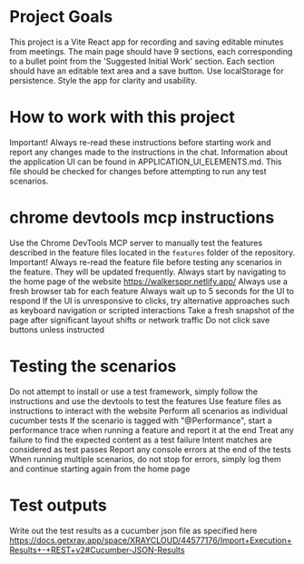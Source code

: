 
# Project Goals
This project is a Vite React app for recording and saving editable minutes from meetings. The main page should have 9 sections, each corresponding to a bullet point from the 'Suggested Initial Work' section. Each section should have an editable text area and a save button. Use localStorage for persistence. Style the app for clarity and usability.

# How to work with this project
Important! Always re-read these instructions before starting work and report any changes made to the instructions in the chat.
Information about the application UI can be found in APPLICATION_UI_ELEMENTS.md. This file should be checked for changes before attempting to run any test scenarios.

# chrome devtools mcp instructions
Use the Chrome DevTools MCP server to manually test the features described in the feature files located in the `features` folder of the repository.
Important! Always re-read the feature file before testing any scenarios in the feature. They will be updated frequently.
Always start by navigating to the home page of the website https://walkersppr.netlify.app/
Always use a fresh browser tab for each feature
Always wait up to 5 seconds for the UI to respond
If the UI is unresponsive to clicks, try alternative approaches such as keyboard navigation or scripted interactions
Take a fresh snapshot of the page after significant layout shifts or network traffic
Do not click save buttons unless instructed

# Testing the scenarios
Do not attempt to install or use a test framework, simply follow the instructions and use the devtools to test the features
Use feature files as instructions to interact with the website
Perform all scenarios as individual cucumber tests
If the scenario is tagged with "@Performance", start a performance trace when running a feature and report it at the end
Treat any failure to find the expected content as a test failure
Intent matches are considered as test passes
Report any console errors at the end of the tests
When running multiple scenarios, do not stop for errors, simply log them and continue starting again from the home page

# Test outputs
Write out the test results as a cucumber json file as specified here https://docs.getxray.app/space/XRAYCLOUD/44577176/Import+Execution+Results+-+REST+v2#Cucumber-JSON-Results
